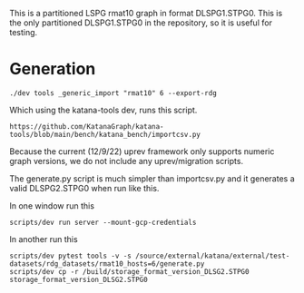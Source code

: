 This is a partitioned LSPG rmat10 graph in format DLSPG1.STPG0.  This is the only
partitioned DLSPG1.STPG0 in the repository, so it is useful for testing.

# Generation

    ./dev tools _generic_import "rmat10" 6 --export-rdg

Which using the katana-tools dev, runs this script.

    https://github.com/KatanaGraph/katana-tools/blob/main/bench/katana_bench/importcsv.py

Because the current (12/9/22) uprev framework only supports numeric graph
versions, we do not include any uprev/migration scripts.

The generate.py script is much simpler than importcsv.py and it generates a valid
DLSPG2.STPG0 when run like this.

In one window run this

    scripts/dev run server --mount-gcp-credentials

In another run this

    scripts/dev pytest tools -v -s /source/external/katana/external/test-datasets/rdg_datasets/rmat10_hosts=6/generate.py
    scripts/dev cp -r /build/storage_format_version_DLSG2.STPG0  storage_format_version_DLSG2.STPG0
